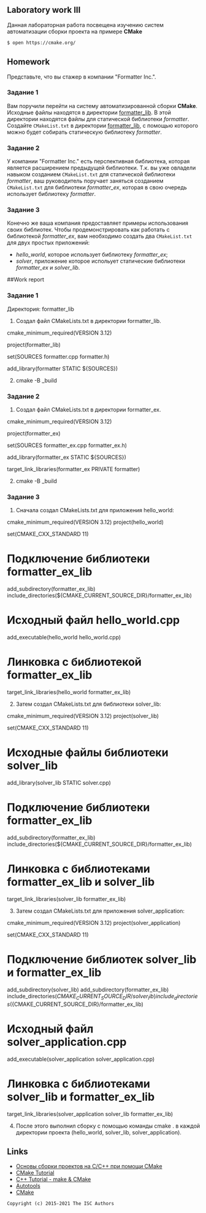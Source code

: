 ## Laboratory work III

Данная лабораторная работа посвещена изучению систем автоматизации сборки проекта на примере **CMake**

```sh
$ open https://cmake.org/
```


## Homework

Представьте, что вы стажер в компании "Formatter Inc.".
### Задание 1
Вам поручили перейти на систему автоматизированной сборки **CMake**.
Исходные файлы находятся в директории [formatter_lib](formatter_lib).
В этой директории находятся файлы для статической библиотеки *formatter*.
Создайте `CMakeList.txt` в директории [formatter_lib](formatter_lib),
с помощью которого можно будет собирать статическую библиотеку *formatter*.

### Задание 2
У компании "Formatter Inc." есть перспективная библиотека,
которая является расширением предыдущей библиотеки. Т.к. вы уже овладели
навыком созданием `CMakeList.txt` для статической библиотеки *formatter*, ваш 
руководитель поручает заняться созданием `CMakeList.txt` для библиотеки 
*formatter_ex*, которая в свою очередь использует библиотеку *formatter*.

### Задание 3
Конечно же ваша компания предоставляет примеры использования своих библиотек.
Чтобы продемонстрировать как работать с библиотекой *formatter_ex*,
вам необходимо создать два `CMakeList.txt` для двух простых приложений:
* *hello_world*, которое использует библиотеку *formatter_ex*;
* *solver*, приложение которое испольует статические библиотеки *formatter_ex* и *solver_lib*.

 ##Work report
 
 ### Задание 1
 
 Директория: formatter_lib

   1) Создал файл CMakeLists.txt в директории formatter_lib.

   cmake_minimum_required(VERSION 3.12)

project(formatter_lib)

set(SOURCES formatter.cpp formatter.h)

add_library(formatter STATIC ${SOURCES})

2) cmake -B _build
  
 ### Задание 2
 
 1) Создал файл CMakeLists.txt в директории formatter_ex.

cmake_minimum_required(VERSION 3.12)

project(formatter_ex)

set(SOURCES formatter_ex.cpp formatter_ex.h)

add_library(formatter_ex STATIC ${SOURCES})

target_link_libraries(formatter_ex PRIVATE formatter)

2) cmake -B _build

### Задание 3

1) Сначала создал CMakeLists.txt для приложения hello_world:

cmake_minimum_required(VERSION 3.12)
project(hello_world)

set(CMAKE_CXX_STANDARD 11)

# Подключение библиотеки formatter_ex_lib
add_subdirectory(formatter_ex_lib)
include_directories(${CMAKE_CURRENT_SOURCE_DIR}/formatter_ex_lib)

# Исходный файл hello_world.cpp
add_executable(hello_world hello_world.cpp)

# Линковка с библиотекой formatter_ex_lib
target_link_libraries(hello_world formatter_ex_lib)

2) Затем создал CMakeLists.txt для библиотеки solver_lib:

cmake_minimum_required(VERSION 3.12)
project(solver_lib)

set(CMAKE_CXX_STANDARD 11)

# Исходные файлы библиотеки solver_lib
add_library(solver_lib STATIC solver.cpp)

# Подключение библиотеки formatter_ex_lib
add_subdirectory(formatter_ex_lib)
include_directories(${CMAKE_CURRENT_SOURCE_DIR}/formatter_ex_lib)

# Линковка с библиотеками formatter_ex_lib и solver_lib
target_link_libraries(solver_lib formatter_ex_lib)

3) Затем создал CMakeLists.txt для приложения solver_application:

cmake_minimum_required(VERSION 3.12)
project(solver_application)

set(CMAKE_CXX_STANDARD 11)

# Подключение библиотек solver_lib и formatter_ex_lib
add_subdirectory(solver_lib)
add_subdirectory(formatter_ex_lib)
include_directories(${CMAKE_CURRENT_SOURCE_DIR}/solver_lib)
include_directories(${CMAKE_CURRENT_SOURCE_DIR}/formatter_ex_lib)

# Исходный файл solver_application.cpp
add_executable(solver_application solver_application.cpp)

# Линковка с библиотеками solver_lib и formatter_ex_lib
target_link_libraries(solver_application solver_lib formatter_ex_lib)

4) После этого выполнил сборку с помощью команды cmake . в каждой директории проекта (hello_world, solver_lib, solver_application).


## Links
- [Основы сборки проектов на С/C++ при помощи CMake](https://eax.me/cmake/)
- [CMake Tutorial](http://neerc.ifmo.ru/wiki/index.php?title=CMake_Tutorial)
- [C++ Tutorial - make & CMake](https://www.bogotobogo.com/cplusplus/make.php)
- [Autotools](http://www.gnu.org/software/automake/manual/html_node/Autotools-Introduction.html)
- [CMake](https://cgold.readthedocs.io/en/latest/index.html)

```
Copyright (c) 2015-2021 The ISC Authors
```
